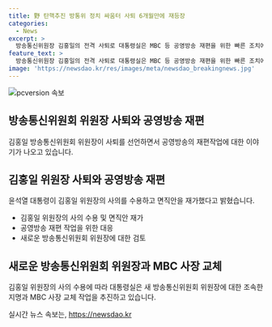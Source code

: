 ```yaml
---
title: 野 탄핵추진 방통위 정치 싸움터 사퇴 6개월만에 재등장
categories:
  - News
excerpt: >
  방송통신위원장 김홍일의 전격 사퇴로 대통령실은 MBC 등 공영방송 재편을 위한 빠른 조치에 돌입했다. 윤석열 대통령은 사의표명을 받아들이고 후임 위원장에는 이진숙 전 대전MBC 사장이 유력히 거론되며, 공영방송 정상화 작업의 가속화가 예상된다. 탄핵안 처리를 전제로 김 위원장의 사퇴로 방통위 마비 장기화 방지가 첫 걸음으로 평가되며, MBC 사장 교체 작업에 대한 정부의 계획이 나뉘고 있다. 사퇴 전 새 이사진 선임 절차를 공식화한 것으로, 방문진 임명은 8월 중으로 예상되고 2인 체제로의 회복 목표가 제기되었다. 윤 대통령은 이 전 사장의 국회 청문회 생략 가능성을 시사하며, 야권과의 갈등도 예상된다.
feature_text: >
  방송통신위원장 김홍일의 전격 사퇴로 대통령실은 MBC 등 공영방송 재편을 위한 빠른 조치에 돌입했다. 윤석열 대통령은 사의표명을 받아들이고 후임 위원장에는 이진숙 전 대전MBC 사장이 유력히 거론되며, 공영방송 정상화 작업의 가속화가 예상된다. 탄핵안 처리를 전제로 김 위원장의 사퇴로 방통위 마비 장기화 방지가 첫 걸음으로 평가되며, MBC 사장 교체 작업에 대한 정부의 계획이 나뉘고 있다. 사퇴 전 새 이사진 선임 절차를 공식화한 것으로, 방문진 임명은 8월 중으로 예상되고 2인 체제로의 회복 목표가 제기되었다. 윤 대통령은 이 전 사장의 국회 청문회 생략 가능성을 시사하며, 야권과의 갈등도 예상된다.
image: 'https://newsdao.kr/res/images/meta/newsdao_breakingnews.jpg'
---
```


<p><img src="https://newsdao.kr/res/images/meta/newsdao_breakingnews.jpg" alt="pcversion 속보" /></p>

<h2 data-ke-size="size26">방송통신위원회 위원장 사퇴와 공영방송 재편</h2>

<p data-ke-size="size16">김홍일 방송통신위원회 위원장이 사퇴를 선언하면서 공영방송의 재편작업에 대한 이야기가 나오고 있습니다.</p>

<h2 data-ke-size="size24">김홍일 위원장 사퇴와 공영방송 재편</h2>

<p data-ke-size="size16">윤석열 대통령이 김홍일 위원장의 사의를 수용하고 면직안을 재가했다고 밝혔습니다.</p>

<ul>
  <li>김홍일 위원장의 사의 수용 및 면직안 재가</li>
  <li>공영방송 재편 작업을 위한 대응</li>
  <li>새로운 방송통신위원회 위원장에 대한 검토</li>
</ul>

<h2 data-ke-size="size24">새로운 방송통신위원회 위원장과 MBC 사장 교체</h2>

<p data-ke-size="size16">김홍일 위원장의 사의 수용에 따라 대통령실은 새 방송통신위원회 위원장에 대한 조속한 지명과 MBC 사장 교체 작업을 추진하고 있습니다.</p>
실시간 뉴스 속보는, <a href="https://newsdao.kr" rel="dofollow">https://newsdao.kr</a>


